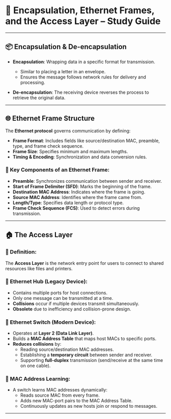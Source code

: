# 🧱 Encapsulation, Ethernet Frames, and the Access Layer – Study Guide

---

## 📦 Encapsulation & De-encapsulation

- **Encapsulation**: Wrapping data in a specific format for transmission.
  - Similar to placing a letter in an envelope.
  - Ensures the message follows network rules for delivery and processing.

- **De-encapsulation**: The receiving device reverses the process to retrieve the original data.

---

## 🌐 Ethernet Frame Structure

The **Ethernet protocol** governs communication by defining:
- **Frame Format**: Includes fields like source/destination MAC, preamble, type, and frame check sequence.
- **Frame Size**: Specifies minimum and maximum lengths.
- **Timing & Encoding**: Synchronization and data conversion rules.

### 🧾 Key Components of an Ethernet Frame:
- **Preamble**: Synchronizes communication between sender and receiver.
- **Start of Frame Delimiter (SFD)**: Marks the beginning of the frame.
- **Destination MAC Address**: Indicates where the frame is going.
- **Source MAC Address**: Identifies where the frame came from.
- **Length/Type**: Specifies data length or protocol type.
- **Frame Check Sequence (FCS)**: Used to detect errors during transmission.

---

## 🏠 The Access Layer

### 📌 Definition:
The **Access Layer** is the network entry point for users to connect to shared resources like files and printers.

### 🔌 Ethernet Hub (Legacy Device):
- Contains multiple ports for host connections.
- Only one message can be transmitted at a time.
- **Collisions** occur if multiple devices transmit simultaneously.
- **Obsolete** due to inefficiency and collision-prone design.

### 🧠 Ethernet Switch (Modern Device):
- Operates at **Layer 2 (Data Link Layer)**.
- Builds a **MAC Address Table** that maps host MACs to specific ports.
- **Reduces collisions** by:
  - Reading source/destination MAC addresses.
  - Establishing a **temporary circuit** between sender and receiver.
  - Supporting **full-duplex** transmission (send/receive at the same time on one cable).

### 🧬 MAC Address Learning:
- A switch learns MAC addresses dynamically:
  - Reads source MAC from every frame.
  - Adds new MAC-port pairs to the MAC Address Table.
  - Continuously updates as new hosts join or respond to messages.

---

